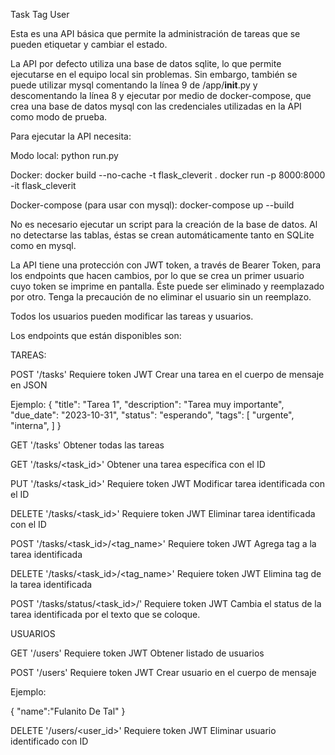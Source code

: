 Task Tag User

Esta es una API básica que permite la administración de tareas que se pueden etiquetar y cambiar el estado.

La API por defecto utiliza una base de datos sqlite, lo que permite ejecutarse en el equipo local sin problemas. Sin embargo, también se puede utilizar mysql comentando la línea 9 de /app/__init__.py y descomentando la línea 8 y ejecutar por medio de docker-compose, que crea una base de datos mysql con las credenciales utilizadas en la API como modo de prueba.

Para ejecutar la API necesita:

Modo local:
    python run.py

Docker:
    docker build --no-cache -t flask_cleverit .
    docker run -p 8000:8000 -it flask_cleverit

Docker-compose (para usar con mysql):
    docker-compose up --build

No es necesario ejecutar un script para la creación de la base de datos. Al no detectarse las tablas, éstas se crean automáticamente tanto en SQLite como en mysql.

La API tiene una protección con JWT token, a través de Bearer Token, para los endpoints que hacen cambios, por lo que se crea un primer usuario cuyo token se imprime en pantalla. Éste puede ser eliminado y reemplazado por otro. Tenga la precaución de no eliminar el usuario sin un reemplazo.

Todos los usuarios pueden modificar las tareas y usuarios.

Los endpoints que están disponibles son:

TAREAS:

POST '/tasks'
Requiere token JWT
Crear una tarea en el cuerpo de mensaje en JSON


Ejemplo:
{
    "title": "Tarea 1",
    "description": "Tarea muy importante",
    "due_date": "2023-10-31",
    "status": "esperando",
    "tags": [
        "urgente",
        "interna",
    ]
}


GET '/tasks'
Obtener todas las tareas


GET '/tasks/<task_id>'
Obtener una tarea específica con el ID

PUT '/tasks/<task_id>'
Requiere token JWT
Modificar tarea identificada con el ID


DELETE '/tasks/<task_id>'
Requiere token JWT
Eliminar tarea identificada con el ID

POST '/tasks/<task_id>/<tag_name>'
Requiere token JWT
Agrega tag a la tarea identificada


DELETE '/tasks/<task_id>/<tag_name>'
Requiere token JWT
Elimina tag de la tarea identificada

POST '/tasks/status/<task_id>/<status>'
Requiere token JWT
Cambia el status de la tarea identificada por el texto que se coloque.

USUARIOS

GET '/users'
Requiere token JWT
Obtener listado de usuarios

POST '/users'
Requiere token JWT
Crear usuario en el cuerpo de mensaje

Ejemplo:

{
    "name":"Fulanito De Tal"
}

DELETE '/users/<user_id>'
Requiere token JWT
Eliminar usuario identificado con ID